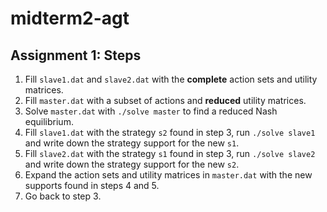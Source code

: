 # midterm2-agt

## Assignment 1: Steps

1. Fill `slave1.dat` and `slave2.dat` with the **complete** action sets and utility matrices.
2. Fill `master.dat` with a subset of actions and **reduced** utility matrices.
3. Solve `master.dat` with `./solve master` to find a reduced Nash equilibrium.
4. Fill `slave1.dat` with the strategy `s2` found in step 3, run `./solve slave1` and write down the strategy support for the new `s1`.
5. Fill `slave2.dat` with the strategy `s1` found in step 3, run `./solve slave2` and write down the strategy support for the new `s2`.
6. Expand the action sets and utility matrices in `master.dat` with the new supports found in steps 4 and 5.
7. Go back to step 3.
